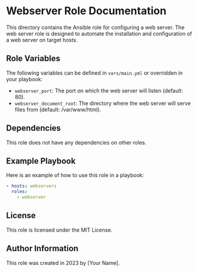 # Webserver Role Documentation

This directory contains the Ansible role for configuring a web server. The web server role is designed to automate the installation and configuration of a web server on target hosts.

## Role Variables

The following variables can be defined in `vars/main.yml` or overridden in your playbook:

- `webserver_port`: The port on which the web server will listen (default: 80).
- `webserver_document_root`: The directory where the web server will serve files from (default: /var/www/html).

## Dependencies

This role does not have any dependencies on other roles.

## Example Playbook

Here is an example of how to use this role in a playbook:

```yaml
- hosts: webservers
  roles:
    - webserver
```

## License

This role is licensed under the MIT License.

## Author Information

This role was created in 2023 by [Your Name].